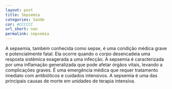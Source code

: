 ```yaml
---
layout: post
title: Sepsemia
categories: Saúde
cor: #CCCCCC
url_short: nan
permalink: sepsemia
---
```

A sepsemia, também conhecida como sepse, é uma condição médica grave e potencialmente fatal. Ela ocorre quando o corpo desencadeia uma resposta sistêmica exagerada a uma infecção. A sepsemia é caracterizada por uma inflamação generalizada que pode afetar órgãos vitais, levando a complicações graves. É uma emergência médica que requer tratamento imediato com antibióticos e cuidados intensivos. A sepsemia é uma das principais causas de morte em unidades de terapia intensiva.
